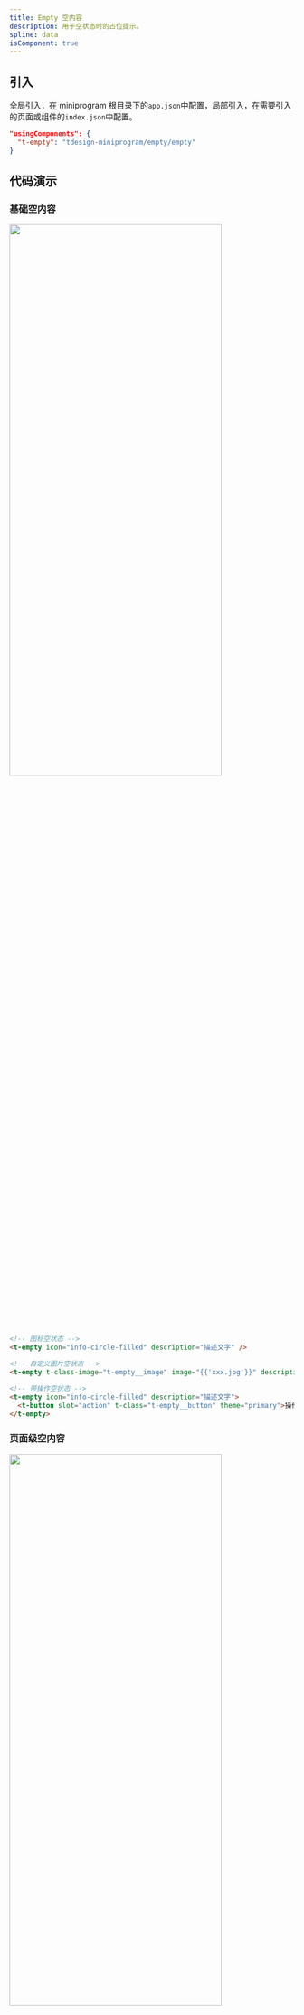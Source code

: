 ```yaml
---
title: Empty 空内容
description: 用于空状态时的占位提示。
spline: data
isComponent: true
---
```


## 引入

全局引入，在 miniprogram 根目录下的`app.json`中配置，局部引入，在需要引入的页面或组件的`index.json`中配置。

```json
"usingComponents": {
  "t-empty": "tdesign-miniprogram/empty/empty"
}
```

## 代码演示

### 基础空内容

<img src="https://tdesign.gtimg.com/miniprogram/readme/empty-1.png" width="375px" height="50%">

```html
<!-- 图标空状态 -->
<t-empty icon="info-circle-filled" description="描述文字" />

<!-- 自定义图片空状态 -->
<t-empty t-class-image="t-empty__image" image="{{'xxx.jpg'}}" description="描述文字" />

<!-- 带操作空状态 -->
<t-empty icon="info-circle-filled" description="描述文字">
  <t-button slot="action" t-class="t-empty__button" theme="primary">操作按钮</t-button>
</t-empty>
```

### 页面级空内容

<img src="https://tdesign.gtimg.com/miniprogram/readme/empty-2.png" width="375px" height="50%">

```html
<!-- 空页面 -->
<view class="page">
  <t-empty
    t-class="empty-cls"
    t-class-actions="t-empty__actions"
    icon="info-circle-filled"
    description="描述文字"
  >
    <t-button slot="action" t-class="t-empty__button" variant="plain">按钮</t-button>
  </t-empty>
</view>
```

## API

### Empty Props

| 名称             | 类型          | 默认值 | 说明                                                                                                                                                | 必传 |
| ---------------- | ------------- | ------ | --------------------------------------------------------------------------------------------------------------------------------------------------- | ---- |
| action           | Slot          | -      | 操作按钮                                                                                                                                            | N    |
| description      | String / Slot | -      | 描述文字                                                                                                                                            | N    |
| external-classes | Array         | -      | 组件类名，分别用于设置 组件外层类名、文本描述类名、图片类名、操作按钮类名。`['t-class', 't-class-description', 't-class-image', 't-class-actions']` | N    |
| icon             | String        | -      | 图标名称                                                                                                                                            | N    |
| image            | String / Slot | -      | 图片地址                                                                                                                                            | N    |
